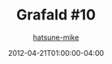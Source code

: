 ---
title: "Grafald #10"
type: "image"
date: 2012-04-21T01:00:00-04:00
draft: false
categories:
- comics
- collaborations
tags:
- grafald
image_path: "/projects/grafald/comics/img/2012/10.png"
alt_text: ""
is_subpage: true
author: "[hatsune-mike](https://cohost.org/hatsune-mike)"
---